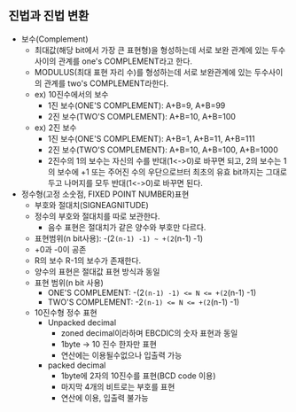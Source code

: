 ## 진법과 진법 변환
* 보수(Complement)
    + 최대값(해당 bit에서 가장 큰 표현형)을 형성하는데 서로 보완 관계에 있는 두수 사이의 관계를 one's COMPLEMENT라고 한다.
    * MODULUS(최대 표현 자리 수)를 형성하는데 서로 보완관계에 있는 두수사이의 관계를 two's COMPLEMENT라한다.
    + ex) 10진수에서의 보수
        - 1진 보수(ONE'S COMPLEMENT): A+B=9, A+B=99
        - 2진 보수(TWO'S COMPLEMENT): A+B=10, A+B=100
    + ex) 2진 보수
        - 1진 보수(ONE'S COMPLEMENT): A+B=1, A+B=11, A+B=111
        - 2진 보수(TWO'S COMPLEMENT): A+B=10, A+B=100, A+B=1000
        - 2진수의 1의 보수는 자신의 수를 반대(1<->0)로 바꾸면 되고, 2의 보수는 1의 보수에 +1 또는 주어진 수의 우단으로브터 최초의 유효 bit까지는 그대로 두고 나머지를 모두 반대(1<->0)로 바꾸면 된다.
* 정수형(고정 소숫점, FIXED POINT NUMBER)표현
    + 부호와 절대치(SIGNEAGNITUDE)
    + 정수의 부호와 절대치를 따로 보관한다.
        - 음수 표현은 절대치가 같은 양수와 부호만 다르다.
    + 표현범위(n bit사용): -(2`(n-1) -1) ~ +(2`(n-1) -1)
    + +0과 -0이 공존
    + R의 보수 R-1의 보수가 존재한다.
    + 양수의 표현은 절대값 표현 방식과 동일
    + 표현 범위(n bit 사용)
        - ONE'S COMPLEMENT: -(2`(n-1) -1) <= N <= +(2`(n-1) -1)
        - TWO'S COMPLEMENT: -2`(n-1) <= N <= +(2`(n-1) -1)
    + 10진수형 정수 표현
        - Unpacked decimal
            * zoned decimal이라하며 EBCDIC의 숫자 표현과 동일
            * 1byte -> 10 진수 한자만 표현
            * 연산에는 이용될수없으나 입출력 가능
        - packed decimal
            * 1byte에 2자의 10진수를 표현(BCD code 이용)
            * 마지막 4개의 비트로는 부호를 표현
            * 연산에 이용, 입출력 불가능